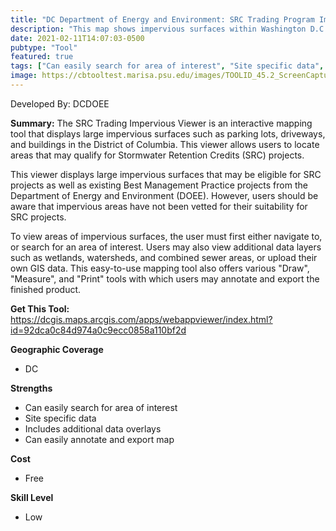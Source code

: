 ```yaml
---
title: "DC Department of Energy and Environment: SRC Trading Program Impervious Viewer"
description: "This map shows impervious surfaces within Washington D.C. intended to help users recognize areas where SRC practices can be implemented."
date: 2021-02-11T14:07:03-0500
pubtype: "Tool"
featured: true
tags: ["Can easily search for area of interest", "Site specific data", "Includes additional data overlays", "Can easily annotate and export map"]
image: https://cbtooltest.marisa.psu.edu/images/TOOLID_45.2_ScreenCapture-1.png
---
```

Developed By: DCDOEE

**Summary:** The SRC Trading Impervious Viewer is an interactive mapping tool that displays large impervious surfaces such as parking lots, driveways, and buildings in the District of Columbia. This viewer allows users to locate areas that may qualify for Stormwater Retention Credits (SRC) projects. 

This viewer displays large impervious surfaces that may be eligible for SRC projects as well as existing Best Management Practice projects from the Department of Energy and Environment (DOEE). However, users should be aware that impervious areas have not been vetted for their suitability for SRC projects. 

To view areas of impervious surfaces, the user must first either navigate to, or search for an area of interest. Users may also view additional data layers such as wetlands, watersheds, and combined sewer areas, or upload their own GIS data. This easy-to-use mapping tool also offers various "Draw", "Measure", and "Print" tools with which users may annotate and export the finished product.

__**Get This Tool:**__ https://dcgis.maps.arcgis.com/apps/webappviewer/index.html?id=92dca0c84d974a0c9ecc0858a110bf2d


__**Geographic Coverage**__
- DC

__**Strengths**__
-  Can easily search for area of interest
-   Site specific data
-   Includes additional data overlays
-   Can easily annotate and export map

__**Cost**__
- Free

__**Skill Level**__
- Low
